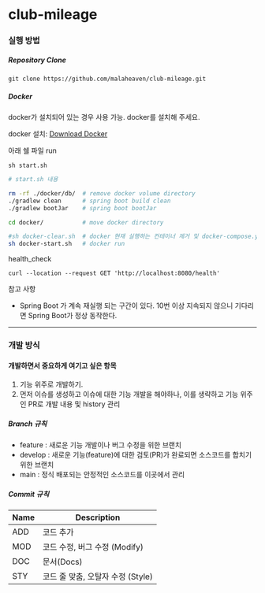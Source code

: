 # club-mileage
### 실행 방법
##### Repository Clone
```
git clone https://github.com/malaheaven/club-mileage.git
```

##### Docker
docker가 설치되어 있는 경우 사용 가능. docker를 설치해 주세요.

docker 설치: [Download Docker](https://www.docker.com/products/docker-desktop/)

아래 쉘 파일 run
```
sh start.sh
```

```bash
# start.sh 내용

rm -rf ./docker/db/  # remove docker volume directory
./gradlew clean      # spring boot build clean
./gradlew bootJar    # spring boot bootJar

cd docker/           # move docker directory

#sh docker-clear.sh  # docker 현재 실행하는 컨테이너 제거 및 docker-compose.yml 정의 파일에서 지정한 컨테이너를 정지시키고 모든 이미지를 삭제 (필요시 주석 해제 후 사용)
sh docker-start.sh   # docker run
```

health_check
```curl
curl --location --request GET 'http://localhost:8080/health'
```

참고 사항
- Spring Boot 가 계속 재실행 되는 구간이 있다. 10번 이상 지속되지 않으니 기다리면 Spring Boot가 정상 동작한다.

---
### 개발 방식

#### 개발하면서 중요하게 여기고 싶은 항목
1. 기능 위주로 개발하기.
2. 먼저 이슈를 생성하고 이슈에 대한 기능 개발을 해야하나, 이를 생략하고 기능 위주인 PR로 개발 내용 및 history 관리

##### Branch 규칙
- feature : 새로운 기능 개발이나 버그 수정을 위한 브랜치
- develop : 새로운 기능(feature)에 대한 검토(PR)가 완료되면 소스코드를 합치기 위한 브랜치
- main : 정식 배포되는 안정적인 소스코드를 이곳에서 관리

##### Commit 규칙
|Name     |Description|
|---------|-----------|
|ADD      |코드 추가|
|MOD      |코드 수정, 버그 수정 (Modify)|
|DOC      |문서(Docs)|
|STY      |코드 줄 맞춤, 오탈자 수정 (Style)|
